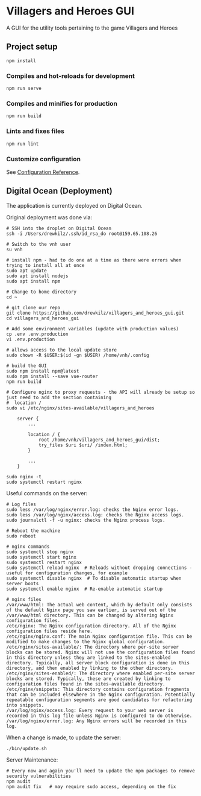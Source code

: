 Villagers and Heroes GUI
========================

A GUI for the utility tools pertaining to the game Villagers and Heroes

## Project setup
```
npm install
```

### Compiles and hot-reloads for development
```
npm run serve
```

### Compiles and minifies for production
```
npm run build
```

### Lints and fixes files
```
npm run lint
```

### Customize configuration
See [Configuration Reference](https://cli.vuejs.org/config/).

Digital Ocean (Deployment)
--------------------------
The application is currently deployed on Digital Ocean.

Original deployment was done via:
    
    # SSH into the droplet on Digital Ocean
    ssh -i /Users/drewkilz/.ssh/id_rsa_do root@159.65.108.26
    
    # Switch to the vnh user
    su vnh
    
    # install npm - had to do one at a time as there were errors when trying to install all at once
    sudo apt update
    sudo apt install nodejs
    sudo apt install npm
    
    # Change to home directory
    cd ~

    # git clone our repo
    git clone https://github.com/drewkilz/villagers_and_heroes_gui.git
    cd villagers_and_heroes_gui
    
    # Add some environment variables (update with production values)
    cp .env .env.production
    vi .env.production
    
    # allows access to the local update store
    sudo chown -R $USER:$(id -gn $USER) /home/vnh/.config
    
    # build the GUI
    sudo npm install npm@latest
    sudo npm install --save vue-router
    npm run build
    
    # Configure nginx to proxy requests - the API will already be setup so just need to add the section containing
    #  location /
    sudo vi /etc/nginx/sites-available/villagers_and_heroes
    
        server {
            ...
    
            location / {
                root /home/vnh/villagers_and_heroes_gui/dist;
                try_files $uri $uri/ /index.html;
            }
            
            ...
        }
    
    sudo nginx -t
    sudo systemctl restart nginx
    
Useful commands on the server:
    
    # Log files
    sudo less /var/log/nginx/error.log: checks the Nginx error logs.
    sudo less /var/log/nginx/access.log: checks the Nginx access logs.
    sudo journalctl -f -u nginx: checks the Nginx process logs.

    # Reboot the machine
    sudo reboot

    # nginx commands
    sudo systemctl stop nginx
    sudo systemctl start nginx
    sudo systemctl restart nginx
    sudo systemctl reload nginx  # Reloads without dropping connections - useful for configuration changes, for example
    sudo systemctl disable nginx  # To disable automatic startup when server boots
    sudo systemctl enable nginx  # Re-enable automatic startup
    
    # nginx files
    /var/www/html: The actual web content, which by default only consists of the default Nginx page you saw earlier, is served out of the /var/www/html directory. This can be changed by altering Nginx configuration files.
    /etc/nginx: The Nginx configuration directory. All of the Nginx configuration files reside here.
    /etc/nginx/nginx.conf: The main Nginx configuration file. This can be modified to make changes to the Nginx global configuration.
    /etc/nginx/sites-available/: The directory where per-site server blocks can be stored. Nginx will not use the configuration files found in this directory unless they are linked to the sites-enabled directory. Typically, all server block configuration is done in this directory, and then enabled by linking to the other directory.
    /etc/nginx/sites-enabled/: The directory where enabled per-site server blocks are stored. Typically, these are created by linking to configuration files found in the sites-available directory.
    /etc/nginx/snippets: This directory contains configuration fragments that can be included elsewhere in the Nginx configuration. Potentially repeatable configuration segments are good candidates for refactoring into snippets.
    /var/log/nginx/access.log: Every request to your web server is recorded in this log file unless Nginx is configured to do otherwise.
    /var/log/nginx/error.log: Any Nginx errors will be recorded in this log.

When a change is made, to update the server:

    ./bin/update.sh

Server Maintenance:
    
    # Every now and again you'll need to update the npm packages to remove security vulnerabilities
    npm audit
    npm audit fix   # may require sudo access, depending on the fix
